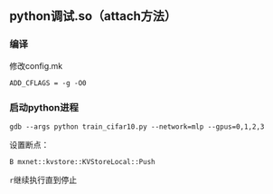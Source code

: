 ## python调试.so（attach方法）

### 编译

修改config.mk

```ADD_CFLAGS = -g -O0```

### 启动python进程

```gdb --args python train_cifar10.py --network=mlp --gpus=0,1,2,3```

设置断点：

```B mxnet::kvstore::KVStoreLocal::Push```

```r```继续执行直到停止

